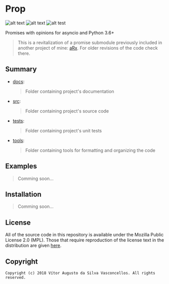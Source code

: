 # Prop

![alt text](https://img.shields.io/badge/HeavenVolkoff/prop-black.svg?style=for-the-badge&logo=github "Project Badge")
![alt text](https://img.shields.io/github/tag/HeavenVolkoff/prop.svg?label=version&style=for-the-badge "Version Badge")
![alt test](https://img.shields.io/github/license/HeavenVolkoff/prop.svg?style=for-the-badge "License Badge")

Promises with opinions for asyncio and Python 3.6+

> This is a revitalization of a promise submodule previously included in another project of mine: [aRx](https://github.com/HeavenVolkoff/aRx). For older revisions of the code check there.

## Summary

+ [docs](./docs):
    > Folder containing project's documentation
+ [src](./src):
    > Folder containing project's source code
+ [tests](./tests):
    > Folder containing project's unit tests
+ [tools](./tools):
    > Folder containing tools for formatting and organizing the code

## Examples

> Comming soon...

## Installation

> Comming soon...

## License

All of the source code in this repository is available under the Mozilla Public License 2.0 (MPL).
Those that require reproduction of the license text in the distribution are given [here](./LICENSE).

## Copyright

    Copyright (c) 2018 Vítor Augusto da Silva Vasconcellos. All rights reserved.
